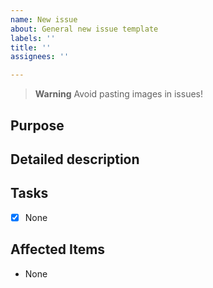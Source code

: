 ```yaml
---
name: New issue
about: General new issue template
labels: ''
title: ''
assignees: ''

---
```


> **Warning**
> Avoid pasting images in issues!

## Purpose

<!-- Please provide a purpose or intention for this issue. Why do we need this in place? -->

## Detailed description

<!-- Please elaborate background and technical details for the issue -->

## Tasks

<!-- Provide a detailed list of tasks to be executed in this issue. -->

- [x] None

## Affected Items

<!-- Provide information if there are any affected items such as resources or files.

Example:

Changes to App Service Plan SKU from Basic to Standard may affect the following resources:

- App Service Plan
- App Service
- Key Vault
  - Update Firewall if using App Service outbound IP addresses as they will change from new SKU
-->

- None
